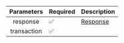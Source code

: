 | Parameters  | Required           | Description             |
|:-----------:|--------------------|-------------------------|
|  response   | :white_check_mark: | [Response](Response.md) |
| transaction | :white_check_mark: |                         |